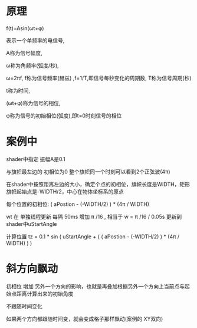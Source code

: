 # 原理

f(t)=Asin(ωt+φ)

表示一个单频率的电信号,

A称为信号幅度,

ω称为角频率(弧度/秒),

ω=2πf,  f称为信号频率(赫兹) ,f=1/T,即信号每秒变化的周期数, T称为信号周期(秒)

t称为时间,

(ωt+φ)称为信号的相位,

φ称为信号的初始相位(弧度),即t=0时刻信号的相位



# 案例中

shader中指定 振幅A是0.1

与旗帜最左边的 初相位为0  整个旗帜同一个时刻可以看到2个正弦波(4π)

在shader中按照距离左边的大小，确定个点的初相位，旗帜长度是WIDTH，矩形旗帜起始点是-WIDTH/2，中心在物体坐标系的原点

每个位置的初相位:  (  aPostion -  (-WIDTH/2)  )   *  (4π /  WIDTH)

wt 在 单独线程更新  每隔 50ms 增加 π /16  ,  相当于 w = π /16 / 0.05s  更新到shader中uStartAngle

计算位置 tz = 0.1  *  sin (  uStartAngle   + ( (  aPostion -  (-WIDTH/2)  )   *  (4π /  WIDTH) )  )



# 斜方向飘动

初相位 增加 另外一个方向的影响，也就是再叠加根据另外一个方向上当前点与起始点距离计算出来的初始角度

不跟随时间变化

如果两个方向都跟随时间变，就会变成格子那样飘动(案例的 XY双向)